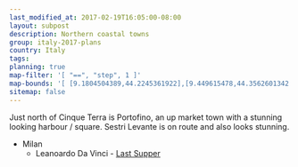 ```yaml
---
last_modified_at: 2017-02-19T16:05:00-08:00
layout: subpost
description: Northern coastal towns
group: italy-2017-plans
country: Italy
tags: 
planning: true
map-filter: '[ "==", "step", 1 ]'
map-bounds: '[ [9.1804504389,44.2245361922],[9.449615478,44.3562601342 ]]'
sitemap: false
---
```


Just north of Cinque Terra is Portofino, an up market town with a stunning looking harbour / square. Sestri Levante is on route and also looks stunning.


- Milan
	- Leanoardo Da Vinci - [Last Supper](http://www.vivaticket.it/index.php?wms_op=cenacoloVinciano&Language=ENG)